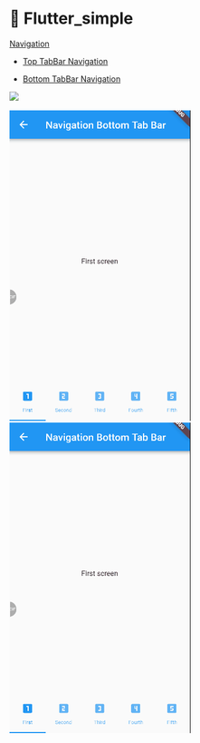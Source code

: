 # :rocket: Flutter_simple

[Navigation](https://github.com/Goolpe/flutter_simple/blob/master/lib/examples/navigation/navigation.dart)

 - [Top TabBar Navigation](https://github.com/Goolpe/flutter_simple/blob/master/lib/examples/navigation/navigationTopTabBar.dart)

 - [Bottom TabBar Navigation](https://github.com/Goolpe/flutter_simple/blob/master/lib/examples/navigation/navigationBottomTabBar.dart)
 <img src="https://media.giphy.com/media/20KTI1fDfT6Z4422Vv/giphy.gif" width="100" />

 ![](navigationBottomTabBar.gif) ![](navigationBottomTabBar.gif)